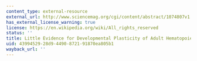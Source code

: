 ```yaml
---
content_type: external-resource
external_url: http://www.sciencemag.org/cgi/content/abstract/1074807v1
has_external_license_warning: true
license: https://en.wikipedia.org/wiki/All_rights_reserved
status: ''
title: Little Evidence for Developmental Plasticity of Adult Hematopoietic Stem Cells
uid: 43994529-28d9-4490-8721-91870ea805b1
wayback_url: ''
---
```

